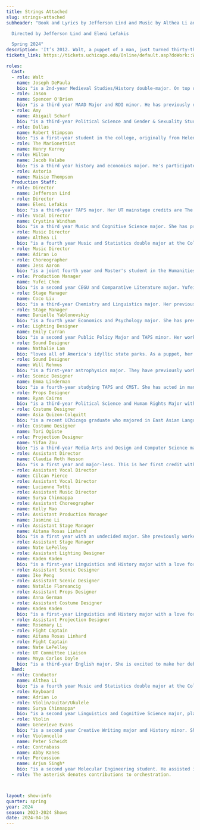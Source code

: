 ```yaml
---
title: Strings Attached
slug: strings-attached
subheader: "Book and Lyrics by Jefferson Lind and Music by Althea Li and Adrian Lo

  Directed by Jefferson Lind and Eleni Lefakis

  Spring 2024"
description: 'It’s 2012. Walt, a puppet of a man, just turned thirty-three. Jason and Amy’s tenth anniversary is tomorrow. And Dallas Richman‘s debts have come to collect. Strings Attached is the tale of one puppet’s journey of self discovery, two lovers’ engagement, and one oil baron’s path to redemption. Good times and laughs are sure to be had by all.'
tickets_link: https://tickets.uchicago.edu/Online/default.asp?doWork::WScontent::loadArticle=Load&BOparam::WScontent::loadArticle::article_id=04B96538-7B64-48B5-8B9A-879D3F21EE42

roles:
  Cast:
  - role: Walt
    name: Joseph DePaula
    bio: "is a 2nd-year Medieval Studies/History double-major. On top of his recent acting credits—'The Taming of the Shrew' (Dean's Men); 'Dead Fun Society' (UT); 'The Physicists' (CoT); and 'Marian, or the True Tale of Robin Hood' (UT)—he is also Events Manager for Cup of Theater, Production Manager/Co-Outreach Coordinator for Attori Senza Paura (the Commedia dell'Arte troupe on campus) and Co-Outreach Chair for University Theater Committee. His 'man in the mirror' is Paul Giamatti, for reasons both myriad and cryptic."
  - role: Jason
    name: Spencer O'Brien
    bio: "is a third year MAAD Major and RDI minor. He has previously directed two shorts for Fire Escape Films, 'Remember Paul?'(2023) and 'Eunomia' (2022), as well as acting in... eh... a bunch of other stuff. If he was a puppet looking in a mirror who was to have a human counterpart staring back at him, his human would ideally be the Mars Cheese Castle."
  - role: Amy
    name: Abigail Scharf
    bio: "is a third-year Political Science and Gender & Sexuality Studies double major. She has previously acted in Twelfth Night (Olivia), Macbeth in Space (Lady Macbeth), Marion, or The True Tale of Robin Hood (Marion/Robin Hood), and King Lear (Gloucester). If she were a puppet, her human would be Faye Dunaway in Mommy Dearest."
  - role: Dallas
    name: Robert Stimpson
    bio: "is a first-year student in the college, originally from Helena, Montana. Dallas Richman is his University Theatre Debut! His favorite roles in the past include Laurie in Little Women, Willy Wonka in Charlie and the Chocolate Factory, and Sven in Frozen Jr., all of which were at Grandstreet Theatre in Helena. If he was a puppet a la the Muppets 2011, his human counterpart would probably be Owen Wilson."
  - role: The Marionettist
    name: Henry Kerrey
  - role: Hilton
    name: Jacob Halabe
    bio: "is a third year history and economics major. He's participated in Romeo and Juliet (Prince Escalus), Macbeth in Space (Assistant Stage Manager), and served as the director for Twelfth Night. When he's not busy being a lackey for a cruel god, Jacob does improv as a member of Occam's Razor. If he were a puppet, his human would be Joseph Gordon-Levitt."
  - role: Astoria
    name: Maisie Thompson
  Production Staff:
  - role: Director
    name: Jefferson Lind
  - role: Director
    name: Eleni Lefakis
    bio: "is a third-year TAPS major. Her UT mainstage credits are The Heirs (Stage Manager); The Trail to Oregon! (Assistant Director/Dramaturg); Romeo and Juliet (Co-Production Manager); Marian, or the True Tale of Robin Hood (Assistant Director/Dramaturg); MacBeth in Space (Dramaturg); The Laramie Project (SM Collective™); Be More Chill (Co-Director); Twelfth Night (Pre-Production Manager); The Taming of The Shrew (Stage Manager/Assistant Dramaturg); Falsettos (Dramaturg); Richard III (Assistant Costume Designer); and A Midsummer Night’s Dream (Dramaturg). She genuinely can’t thank everyone enough for putting up with the unadulterated chaos that this process has been, and yet she has to double that thanks to Althea, Adrian, and Jeff, who have been working on this for far too long. The human to Eleni’s puppet is factually contractually Danielle Yablonovskiy (they even look alike)."
  - role: Vocal Director
    name: Crystina Windham
    bio: "is a third year Music and Cognitive Science major. She has previously worked on Scientific Method (Sound Designer), Marian, or The True Tale of Robin Hood (Sound Designer), and Twelfth Night (Music Director). If she is a puppet, then her human is Morgan Freeman."
  - role: Music Director
    name: Althea Li
    bio: "is a fourth year Music and Statistics double major at the College. In UT, she has previously worked on Falsettos (Choreographer), the Strings Attached Workshop (Co-Composer, Choreographer), and Be More Chill (Choreographer), but you may have also seen her dance for UCDancers and UBallet. Althea is immensely grateful for this opportunity to showcase her work and for all the people who have made this story come to life. She is endlessly grateful to the band for their passion and support, as well as Adrian for being her partner in crime throughout the entire process; it's a real dream come true conducting and playing with them. If Althea were a puppet (she isnt. ofc!!...) (Why would she be a puppet haha... like....), she would like her human counterpart to be Jihyo from Twice."
  - role: Music Director
    name: Adiran Lo
  - role: Choreographer
    name: Jess Aaron
    bio: "is a joint fourth year and Master's student in the Humanities. She serves as President of the Dean's Men Shakespeare group, and has worked on the production team of several Dean's Men shows. She is also on the board of the dance group Rhythmic Bodies in Motion, and is excited to bring her dance experience to this show! When she's not dancing, you can find her crocheting in the audience or working on her feminist video game studies thesis."
  - role: Production Manager
    name: Yufei Chen
    bio: "is a second year CEGU and Comparative Literature major. Yufei has previously worked on Dead Fun Society (PM), Macbeth in Space (co-SM), Marian, or the True Tale of Robin Hood (ASM), Laika’s Coffin (ASM), and Twelfth Night (ALD). Yufei would like to thank everyone on cast and crew for making this wonderful show happen, but especially Jasmine, the most responsible and helpful friend you could possbly ask for ;) "
  - role: Stage Manager
    name: Coco Liu
    bio: "is a third-year Chemistry and Linguistics major. Her previous credits include Taming of the Shrew (Production Manager), Macbeth in Space (Production Manager), King Lear (Co-Stage Manager), and The Light (Stage Manager). She thinks that three years is an unreasonably short amount of time to come up with a fun fact, so she's still thinking about it. If she were a puppet, her human would be Kelly Mao."
  - role: Stage Manager
    name: Danielle Yablonovskiy
    bio: "is a fourth year Economics and Psychology major. She has previously worked on The Trail to Oregon (Stage Manager), Be More Chill (Stage Manager), Muscle Memory (Production Manager), Welcome Back to My Channel (Asst. Stage Manager), Taming of the Shrew (Asst. Stage Manager), and a wide variety of workshops and other random UT credits. She also served as the Chair of University Theater from Spring 2023-Winter 2024. She would like to thank the entire company of Strings Attached for the most incredible conclusion to her college theater career. She couldn't be more obsessed with you all. Specifically, she would like to thank Coco for being the partner she needed, Aitana and Nate for being the greatest kids, Eleni for being her other half, and Jeff for the 5am phone calls and all the trust he has put in her. Outside of this company, she would like to thank her roommates and best friends, Charitha and Doreen for dealing with her chaotic schedule and her mom for coming all this way for another show. If she were a puppet, Eleni would certainly be her human."
  - role: Lighting Designer
    name: Emily Curran
    bio: "is a second year Public Policy Major and TAPS minor. Her work has been seen in Falsettos (Dr. Charlotte), Be More Chill (Assistant Lighting Designer), Twelfth Night (Lighting Designer), Macbeth in Space (Lighting Designer), and Romeo and Juliet (Assistant Lighting Designer). She is thrilled to have had the opportunity to work on this fantastic show and would like to thank the incredible cast and crew for all of their amazing work. She loves them all endlessly. Enjoy!"
  - role: Sound Designer
    name: Nathalie Lam
    bio: "loves all of America's idyllic state parks. As a puppet, her human is most definitely Tobey Maguire's Peter Parker. She would like to endlessly thank her marionettist, the one and only Will Rehmus."
  - role: Sound Designer
    name: Will Rehmus
    bio: "is a first-year astrophysics major. They have previously worked on Weekend of Workshops: Cassandra (Lighting and Sound), Muscle Memory (Asst. Lighting), and Falsettos (ASM). They are currently also working on The Play that Goes Wrong (Asst. Lighting)."
  - role: Scenic Designer
    name: Emma Linderman
    bio: "is a fourth-year studying TAPS and CMST. She has acted in many UT and TAPS shows, but this is her first time scenic designing! She would like to thank everyone involved with Strings Attached for helping her realize her dream of sanding wood, and would especially like to thank Natalie for helping her with the sanding. If she was a puppet, her human would be an unsettling Victorian child with eyes full of wonder."
  - role: Props Designer
    name: Ryan Cairns
    bio: "is a third-year Political Science and Human Rights Major with a minor in Classical Studies. They have previously worked on the Strings Attached Workshop (Jason), Twelfth Night (Production Manager), Romeo and Juliet (Stage Manager), King Lear (Cordelia) and more. Outside of theater, they are on the board of W+ Women and Gender Minorities in Public Service, and they organize with Chicago Abortion Fund and UChicago United for Palestine. They would like to thank Jeff Lind and Eleni Lefakis for letting them make these silly little props, and Nat Lam, their forever Walt."
  - role: Costume Designer
    name: Asia Quizon-Colquitt
    bio: "is a recent UChicago graduate who majored in East Asian Languages and Civilizations. She has previously worked on The Trail to Oregon! (Assistant Costume Designer) and Muscle Memory (Costume Designer). She is immensely grateful for the opportunity to be involved in UT post graduation. If she was a puppet, her human would be John Wick."
  - role: Costume Designer
    name: Tori Ogiste
  - role: Projection Designer
    name: Yifan Zou
    bio: "is a third-year Media Arts and Design and Computer Science major. She has previously worked on The Ballad of Oedipus (Associate Projection Designer), Taming of the Shrew (Assistant Scenic Designer), Dead Fun Society (Scenic Designer), Macbeth in Space (Assistant Projection Designer), and King Lear (Assistant Scenic Designer). Outside of theatre, she enjoys reading manga, drawing, crocheting, and cooking."
  - role: Assistant Director
    name: Claudia Roth Hesson
    bio: "is a first year and major-less. This is her first credit with UT but hopefully not the last. She is probably a puppet of the youth activist Greta Thunberg, though some have said she's more of an Edna Mode."
  - role: Assistant Vocal Director
    name: Cilcan Pierce
  - role: Assistant Vocal Director
    name: Lucienne Totti
  - role: Assistant Music Director
    name: Surya Chinnappa
  - role: Assistant Choreographer
    name: Kelly Mao
  - role: Assistant Production Manager
    name: Jasmine Li
  - role: Assistant Stage Manager
    name: Aitana Rosas Linhard
    bio: "is a first year with an undecided major. She previously worked on Taming of the Shrew (Assistant Stage Manager) fall quarter. If Aitana were a puppet, her human would be 'Impractical Joker's' Sal Vulcano."
  - role: Assistant Stage Manager
    name: Nate LePelley
  - role: Assistant Lighting Designer
    name: Kaden Kaden
    bio: "is a first-year Linguistics and History major with a love for kombucha and bogs. They've previously worked on Muscle Memory (Lighting Designer), Winter Workshops (Costume Designer), and three quarters of Theater [24] (Lighting Designer). Currently they're also working on The Play That Goes Wrong (Lighting Designer)."
  - role: Assistant Scenic Designer
    name: Ike Peng
  - role: Assistant Scenic Designer
    name: Natalie Floreancig
  - role: Assistant Props Designer
    name: Anna German
  - role: Assistant Costume Designer
    name: Kaden Kaden
    bio: "is a first-year Linguistics and History major with a love for kombucha and bogs. They've previously worked on Muscle Memory (Lighting Designer), Winter Workshops (Costume Designer), and three-quarters of Theater [24] (Lighting Designer). Currently they're also working on The Play That Goes Wrong (Lighting Designer)."
  - role: Assistant Projection Designer
    name: Rosemary Li
  - role: Fight Captain
    name: Aitana Rosas Linhard
  - role: Fight Captain
    name: Nate LePelley
  - role: UT Committee Liaison
    name: Maya Carlos Doyle
    bio: "is a third-year English major. She is excited to make her debut as a liaison. She is even more excited to have been able to play a small part in bringing this grand vision almost two years in the making to life."
  Band:
  - role: Conductor
    name: Althea Li
    bio: "is a fourth year Music and Statistics double major at the College. In UT, she has previously worked on Falsettos (Choreographer), the Strings Attached Workshop (Co-Composer, Choreographer), and Be More Chill (Choreographer), but you may have also seen her dance for UCDancers and UBallet. Althea is immensely grateful for this opportunity to showcase her work and for all the people who have made this story come to life. She is endlessly grateful to the band for their passion and support, as well as Adrian for being her partner in crime throughout the entire process; it's a real dream come true conducting and playing with them. If Althea were a puppet (she isnt. ofc!!...) (Why would she be a puppet haha... like....), she would like her human counterpart to be Jihyo from Twice."
  - role: Keyboard
    name: Adrian Lo
  - role: Violin/Guitar/Ukulele
    name: Surya Chinnappa*
    bio: "is a second year Linguistics and Cognitive Science major, playing Violin, Guitar, and Ukulele in the band. He has previously worked on the workshop Strings Attached: in Concert (Vocal Director), and acted in last year’s mainstage Be More Chill (Jake) and Theater[24] (Winter ‘23). He extends thanks to Althea and Adrian for being the best musical marionettists a music-puppet could ask for, and to the rest of the band for helping bring his work to life."
  - role: Violin
    name: Genevieve Evans
    bio: "is a second year Creative Writing major and History minor. She previously acted in the Winter 2023 workshop 'Queen Of Spades' (Tomsky), and has acted and written for Theater 24."
  - role: Violoncello
    name: Peter Scheidt
  - role: Contrabass
    name: Abby Kanes
  - role: Percussion
    name: Arjun Singh*
    bio: "is a second year Molecular Engineering student. He assisted in composing the music for Strings Attached. In addition to this show, Arjun drums in UChicago’s jazz ensemble and is part of the local Chicago bands Temp Hold and Directrix. Strings Attached is his first time performing in a UT production."
  - role: The asterisk denotes contributions to orchestration.



layout: show-info
quarter: spring
year: 2024
season: 2023-2024 Shows
date: 2024-04-16
---
```

